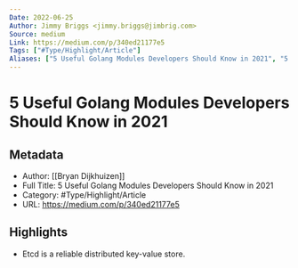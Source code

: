 ```yaml
---
Date: 2022-06-25
Author: Jimmy Briggs <jimmy.briggs@jimbrig.com>
Source: medium
Link: https://medium.com/p/340ed21177e5
Tags: ["#Type/Highlight/Article"]
Aliases: ["5 Useful Golang Modules Developers Should Know in 2021", "5 Useful Golang Modules Developers Should Know in 2021"]
---
```

# 5 Useful Golang Modules Developers Should Know in 2021

## Metadata
- Author: [[Bryan Dijkhuizen]]
- Full Title: 5 Useful Golang Modules Developers Should Know in 2021
- Category: #Type/Highlight/Article
- URL: https://medium.com/p/340ed21177e5

## Highlights
- Etcd is a reliable distributed key-value store.
